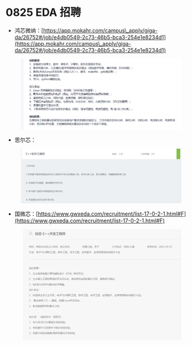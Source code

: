 # 0825 EDA 招聘



* 鸿芯微纳：[https://app.mokahr.com/campus\_apply/giga-da/26752#/job/e4db0549-2c73-46b5-bca3-254e1e8234d1](https://app.mokahr.com/campus\_apply/giga-da/26752#/job/e4db0549-2c73-46b5-bca3-254e1e8234d1)

<figure><img src="../../.gitbook/assets/image (3).png" alt=""><figcaption></figcaption></figure>

* 思尔芯：

<figure><img src="../../.gitbook/assets/image (4).png" alt=""><figcaption></figcaption></figure>

* 国微芯：[https://www.gwxeda.com/recruitment/list-17-0-2-1.html#F](https://www.gwxeda.com/recruitment/list-17-0-2-1.html#F)

<figure><img src="../../.gitbook/assets/image (5).png" alt=""><figcaption></figcaption></figure>
